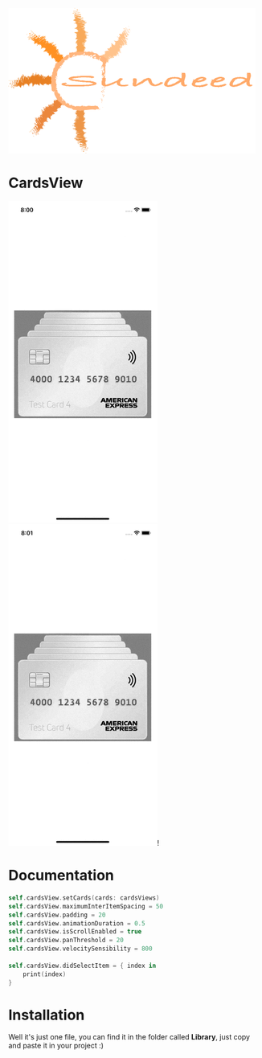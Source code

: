 ![Sundeed](https://raw.githubusercontent.com/noursandid/CardsView/master/SundeedLogo.png)

# CardsView

![Example1](https://raw.githubusercontent.com/noursandid/CardsView/master/screenshots/Example1.gif)![Example2](https://raw.githubusercontent.com/noursandid/CardsView/master/screenshots/Example2.gif)!

# Documentation

```swift
self.cardsView.setCards(cards: cardsViews)
self.cardsView.maximumInterItemSpacing = 50
self.cardsView.padding = 20
self.cardsView.animationDuration = 0.5
self.cardsView.isScrollEnabled = true
self.cardsView.panThreshold = 20
self.cardsView.velocitySensibility = 800

self.cardsView.didSelectItem = { index in
    print(index)
}
```
# Installation

Well it's just one file, you can find it in the folder called **Library**, just copy and paste it in your project :)
